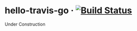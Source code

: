 # hello-travis-go &middot; [![Build Status](https://travis-ci.com/vutenkov/hello-travis-go.svg?branch=master)](https://travis-ci.com/vutenkov/hello-travis-go)

Under Construction
